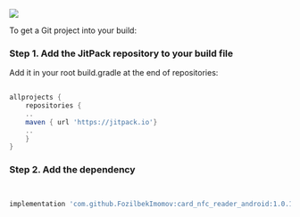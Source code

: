 [![](https://jitpack.io/v/FozilbekImomov/card_nfc_reader_android.svg)](https://jitpack.io/#FozilbekImomov/card_nfc_reader_android)

To get a Git project into your build:

### Step 1. Add the JitPack repository to your build file

Add it in your root build.gradle at the end of repositories:

```gradle
  
allprojects {
	repositories {
	..
	maven { url 'https://jitpack.io'}
	..
	}
}

```

### Step 2. Add the dependency

```gradle
  

implementation 'com.github.FozilbekImomov:card_nfc_reader_android:1.0.1'
	
  
```
